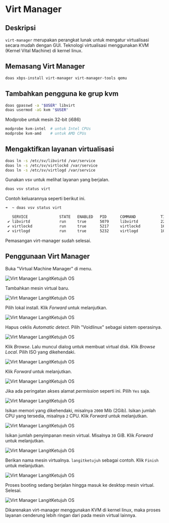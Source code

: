 # Virt Manager

## Deskripsi

`virt-manager` merupakan perangkat lunak untuk mengatur virtualisasi secara mudah dengan GUI. Teknologi virtualisasi menggunakan KVM (Kernel Vital Machine) di kernel linux.

## Memasang Virt Manager

```sh
doas xbps-install virt-manager virt-manager-tools qemu
```

## Tambahkan pengguna ke grup kvm

```sh
doas gpasswd -a "$USER" libvirt
doas usermod -aG kvm "$USER"
```

Modprobe untuk mesin 32-bit (i686)

```sh
modprobe kvm-intel  # untuk Intel CPUs
modprobe kvm-amd    # untuk AMD CPUs
```

## Mengaktifkan layanan virtualisasi

```sh
doas ln -s /etc/sv/libvirtd /var/service
doas ln -s /etc/sv/virtlockd /var/service
doas ln -s /etc/sv/virtlogd /var/service
```

Gunakan vsv untuk melihat layanan yang berjalan.

```sh
doas vsv status virt
```

Contoh keluarannya seperti berikut ini.

```sh
➜  ~ doas vsv status virt

   SERVICE              STATE   ENABLED   PID      COMMAND           TIME
 ✔ libvirtd             run     true      5079     libvirtd          22 seconds
 ✔ virtlockd            run     true      5217     virtlockd         16 seconds
 ✔ virtlogd             run     true      5232     virtlogd          10 seconds
```

Pemasangan virt-manager sudah selesai.

## Penggunaan Virt Manager

Buka "Virtual Machine Manager" di menu.

![Virt Manager LangitKetujuh OS](../../media/image/virt-manager-langitketujuh-id-1.webp)

Tambahkan mesin virtual baru.

![Virt Manager LangitKetujuh OS](../../media/image/virt-manager-langitketujuh-id-2.webp)

Pilih lokal install. Klik _Forward_ untuk melanjutkan.

![Virt Manager LangitKetujuh OS](../../media/image/virt-manager-langitketujuh-id-3.webp)

Hapus ceklis _Automatic detect_. Pilih "Voidlinux" sebagai sistem operasinya.

![Virt Manager LangitKetujuh OS](../../media/image/virt-manager-langitketujuh-id-4.webp)

Klik _Browse_. Lalu muncul dialog untuk membuat virtual disk. Klik _Browse Local_. Pilih ISO yang dikehendaki.

![Virt Manager LangitKetujuh OS](../../media/image/virt-manager-langitketujuh-id-5.webp)

Klik _Forward_ untuk melanjutkan.

![Virt Manager LangitKetujuh OS](../../media/image/virt-manager-langitketujuh-id-6.webp)

Jika ada peringatan akses alamat _permission_ seperti ini. Pilih `Yes` saja.

![Virt Manager LangitKetujuh OS](../../media/image/virt-manager-langitketujuh-id-7.webp)

Isikan memori yang dikehendaki, misalnya `2000` Mib (2Gib). Isikan jumlah CPU yang tersedia, misalnya `2` CPU. Klik _Forward_ untuk melanjutkan.

![Virt Manager LangitKetujuh OS](../../media/image/virt-manager-langitketujuh-id-8.webp)

Isikan jumlah penyimpanan mesin virtual. Misalnya `30` GiB. Klik _Forward_ untuk melanjutkan.

![Virt Manager LangitKetujuh OS](../../media/image/virt-manager-langitketujuh-id-9.webp)

Berikan nama mesin virtualnya. `langitketujuh` sebagai contoh. Klik `Finish` untuk melanjutkan.

![Virt Manager LangitKetujuh OS](../../media/image/virt-manager-langitketujuh-id-10.webp)

Proses booting sedang berjalan hingga masuk ke desktop mesin virtual. Selesai.

![Virt Manager LangitKetujuh OS](../../media/image/virt-manager-langitketujuh-id-11.webp)

Dikarenakan virt-manager menggunakan KVM di kernel linux, maka proses layanan cenderung lebih ringan dari pada mesin virtual lainnya.
